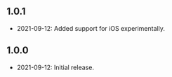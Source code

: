 ## 1.0.1

* 2021-09-12: Added support for iOS experimentally.
## 1.0.0

* 2021-09-12: Initial release.
